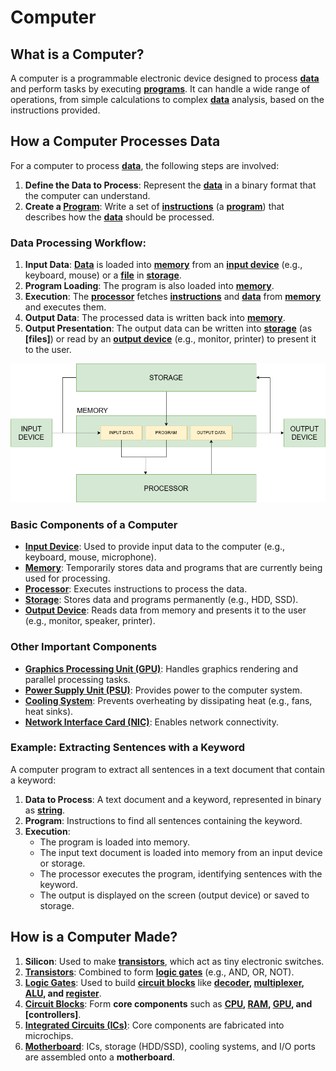 # Computer

## What is a Computer?
A computer is a programmable electronic device designed to process **[data]** and perform tasks by executing **[programs][program]**.
It can handle a wide range of operations, from simple calculations to complex **[data]** analysis, based on the instructions provided.

## How a Computer Processes Data
For a computer to process **[data]**, the following steps are involved:
1. **Define the Data to Process**: Represent the **[data]** in a binary format that the computer can understand.
2. **Create a [Program][program]**: Write a set of **[instructions][instruction]** (a **[program]**) that describes how the **[data]** should be processed.

### Data Processing Workflow:
1. **Input Data**: **[Data]** is loaded into **[memory]** from an **[input device][indevice]** (e.g., keyboard, mouse) or a **[file]** in **[storage]**.
2. **Program Loading**: The program is also loaded into **[memory]**.
3. **Execution**: The **[processor]** fetches **[instructions][instruction]** and **[data]** from **[memory]** and executes them.
4. **Output Data**: The processed data is written back into **[memory]**.
5. **Output Presentation**: The output data can be written into **[storage]** (as **[files]**) or read by an **[output device][outdevice]** (e.g., monitor, printer) to present it to the user.

![How a Computer Processes Data](../flowcharts/HowComputerProcessData.drawio.png)

### Basic Components of a Computer
- **[Input Device][indevice]**: Used to provide input data to the computer (e.g., keyboard, mouse, microphone).
- **[Memory]**: Temporarily stores data and programs that are currently being used for processing.
- **[Processor]**: Executes instructions to process the data.
- **[Storage]**: Stores data and programs permanently (e.g., HDD, SSD).
- **[Output Device][outdevice]**: Reads data from memory and presents it to the user (e.g., monitor, speaker, printer).

### Other Important Components
- **[Graphics Processing Unit (GPU)][gpu]**: Handles graphics rendering and parallel processing tasks.
- **[Power Supply Unit (PSU)][psu]**: Provides power to the computer system.
- **[Cooling System][cooling-system]**: Prevents overheating by dissipating heat (e.g., fans, heat sinks).
- **[Network Interface Card (NIC)][nic]**: Enables network connectivity.

### Example: Extracting Sentences with a Keyword
A computer program to extract all sentences in a text document that contain a keyword:
1. **Data to Process**: A text document and a keyword, represented in binary as **[string]**.
2. **Program**: Instructions to find all sentences containing the keyword.
3. **Execution**:
   - The program is loaded into memory.
   - The input text document is loaded into memory from an input device or storage.
   - The processor executes the program, identifying sentences with the keyword.
   - The output is displayed on the screen (output device) or saved to storage.

## How is a Computer Made?
1. **Silicon**: Used to make **[transistors][transistor]**, which act as tiny electronic switches.
2. **[Transistors][transistor]**: Combined to form **[logic gates][logic-gate]** (e.g., AND, OR, NOT).
3. **[Logic Gates][logic-gate]**: Used to build **[circuit blocks][circuit-block]** like **[decoder], [multiplexer], [ALU], and [register]**.
4. **[Circuit Blocks][circuit-block]**: Form **core components** such as **[CPU][processor], [RAM][ram], [GPU], and [controllers]**.
5. **[Integrated Circuits (ICs)][ic]**: Core components are fabricated into microchips.
6. **[Motherboard]**: ICs, storage (HDD/SSD), cooling systems, and I/O ports are assembled onto a **motherboard**.

[data]:                 data/Data.md
[string]:               data/text/Text.md
[program]:              program/Program.md
[instruction]:          program/instruction/Instruction.md
[storage]:              components/storage/Storage.md
[memory]:               components/memory/Memory.md
[ram]:                  components/memory/ram/RAM.md
[indevice]:             components/input-devices/InputDevice.md
[outdevice]:            components/output-devices/OutputDevice.md
[processor]:            components/processor/Processor.md
[logic-gate]:           components/processor/functional-units/logic-gate/LogicGate.md
[circuit-block]:        components/processor/functional-units/circuit-block/CircuitBlock.md
[gpu]:                  components/gpu/GPU.md
[psu]:                  components/psu/PSU.md
[nic]:                  components/network/NIC.md
[cooling-system]:       components/cooling-system/CoolingSystem.md
[file]:                 operating-system/file-system/File.md
[ic]:                   terms/IntegratedCircuit.md
[transistor]:           components/processor/functional-units/transistor/Transistor.md
[motherboard]:          components/motherboard/Motherboard.md
[decoder]:              components/processor/functional-units/decoder/Decoder.md
[multiplexer]:          components/processor/components/multiplexer/Multiplexer.md
[ALU]:                  components/processor/components/alu/ALU.md
[register]:             components/processor/components/register/Register.md